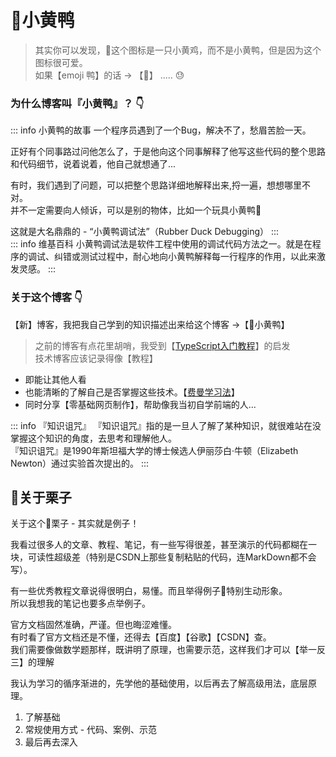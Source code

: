 # 🐤小黄鸭
> 其实你可以发现，🐤这个图标是一只小黄鸡，而不是小黄鸭，但是因为这个图标很可爱。   
> 如果【emoji 鸭】的话 ->  【🦆】  ..... 😓

### 为什么博客叫『小黄鸭』？ 👇  
::: info   小黄鸭的故事
一个程序员遇到了一个Bug，解决不了，愁眉苦脸一天。

正好有个同事路过问他怎么了，于是他向这个同事解释了他写这些代码的整个思路和代码细节，说着说着，他自己就想通了...  

有时，我们遇到了问题，可以把整个思路详细地解释出来,捋一遍，想想哪里不对。  
并不一定需要向人倾诉，可以是别的物体，比如一个玩具小黄鸭🐤

这就是大名鼎鼎的 - “小黄鸭调试法”（Rubber Duck Debugging）
:::   
::: info   维基百科
小黄鸭调试法是软件工程中使用的调试代码方法之一。就是在程序的调试、纠错或测试过程中，耐心地向小黄鸭解释每一行程序的作用，以此来激发灵感。
:::   

### 关于这个博客 👇

【新】博客，我把我自己学到的知识描述出来给这个博客 ->【🐤小黄鸭】  

> 之前的博客有点花里胡哨，我受到【[TypeScript入门教程](https://ts.xcatliu.com/)】的启发    
技术博客应该记录得像【教程】

- 即能让其他人看
- 也能清晰的了解自己是否掌握这些技术。【[费曼学习法](https://baike.baidu.com/item/%E8%B4%B9%E6%9B%BC%E5%AD%A6%E4%B9%A0%E6%B3%95/50895393)】   
- 同时分享【零基础网页制作】，帮助像我当初自学前端的人...

::: info 『知识诅咒』
『知识诅咒』指的是一旦人了解了某种知识，就很难站在没掌握这个知识的角度，去思考和理解他人。   
『知识诅咒』是1990年斯坦福大学的博士候选人伊丽莎白·牛顿（Elizabeth Newton）通过实验首次提出的。
::: 




## 🌰关于栗子

关于这个🌰栗子 - 其实就是例子！  

我看过很多人的文章、教程、笔记，有一些写得很差，甚至演示的代码都糊在一块，可读性超级差（特别是CSDN上那些复制粘贴的代码，连MarkDown都不会写）。  

有一些优秀教程文章说得很明白，易懂。而且举得例子🌰特别生动形象。  
所以我想我的笔记也要多点举例子。  

官方文档固然准确，严谨。但也晦涩难懂。  
有时看了官方文档还是不懂，还得去【百度】【谷歌】【CSDN】查。    
我们需要像做数学题那样，既讲明了原理，也需要示范，这样我们才可以【举一反三】的理解

我认为学习的循序渐进的，先学他的基础使用，以后再去了解高级用法，底层原理。
1. 了解基础
2. 常规使用方式 - 代码、案例、示范
3. 最后再去深入





